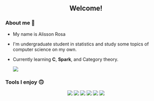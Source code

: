  



<h2 align="center"> Welcome! </h2>


### About me :thinking:
* My name is Alisson Rosa  
* I'm undergraduate student in statistics and  study some topics of computer science on my own.
* Currently learning **C**, **Spark**, and Category theory.



  
    <td align="left" style="padding=0;width=50%;">
      <img align="center" style="padding=0;" src="https://github-readme-stats.vercel.app/api?username=AlissonRP&show_icons=true&theme=default&count_private=true&hide_border=false&icon_color=335B7C&title_color=FFFDFD&text_color=FFFDFD&bg_color=00000000" />
    </td>
  



### Tools I enjoy 🙃 

<div style="text-align:center">

![](https://img.shields.io/badge/Code-R-informational?style=flat&logo=R&logoColor=white&color=467297)
![](https://img.shields.io/badge/Code-Python-informational?style=flat&logo=python&logoColor=white&color=385A77)
![](https://img.shields.io/badge/Code-Markdown-informational?style=flat&logo=Markdown&logoColor=white&color=1D2C39)
![](https://img.shields.io/badge/Editor-VS%20Code-informational?style=flat&logo=visual%20studio&logoColor=white&color=273A49)
![](https://img.shields.io/badge/OS-Ubuntu-informational?style=flat&logo=Ubuntu&logoColor=white&color=142029)
![](https://img.shields.io/badge/App-Notion-informational?style=flat&logo=Notion&logoColor=white&color=253C4E)

</div>







